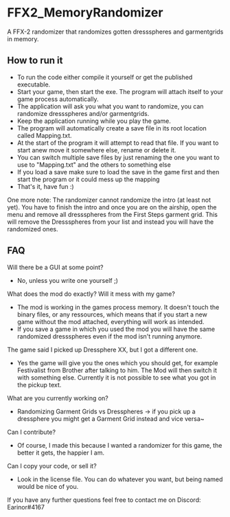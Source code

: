 # FFX2_MemoryRandomizer
A FFX-2 randomizer that randomizes gotten dressspheres and garmentgrids in memory.

## How to run it
- To run the code either compile it yourself or get the published executable.
- Start your game, then start the exe. The program will attach itself to your game process automatically.
- The application will ask you what you want to randomize, you can randomize dressspheres and/or garmentgrids.
- Keep the application running while you play the game.
- The program will automatically create a save file in its root location called Mapping.txt. 
- At the start of the program it will attempt to read that file. If you want to start anew move it somewhere else, rename or delete it. 
- You can switch multiple save files by just renaming the one you want to use to "Mapping.txt" and the others to something else
- If you load a save make sure to load the save in the game first and then start the program or it could mess up the mapping
- That's it, have fun :)

One more note: The randomizer cannot randomize the intro (at least not yet). You have to finish the intro and once you are on the airship, open the menu and remove all dressspheres from the First Steps garment grid. This will remove the Dressspheres from your list and instead you will have the randomized ones.

## FAQ
Will there be a GUI at some point?
- No, unless you write one yourself ;)

What does the mod do exactly? Will it mess with my game?
- The mod is working in the games process memory. It doesn't touch the binary files, or any ressources, which means that if you start a new game without the mod attached, everything will work as intended. 
- If you save a game in which you used the mod you will have the same randomized dressspheres even if the mod isn't running anymore.

The game said I picked up Dressphere XX, but I got a different one.
- Yes the game will give you the ones which you should get, for example Festivalist from Brother after talking to him. The Mod will then switch it with something else. Currently it is not possible to see what you got in the pickup text.

What are you currently working on?
- Randomizing Garment Grids vs Dresspheres -> if you pick up a dressphere you might get a Garment Grid instead and vice versa~

Can I contribute?
- Of course, I made this because I wanted a randomizer for this game, the better it gets, the happier I am.

Can I copy your code, or sell it?
- Look in the license file. You can do whatever you want, but being named would be nice of you.

If you have any further questions feel free to contact me on Discord: Earinor#4167
